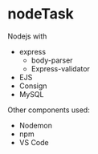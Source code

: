 # nodeTask
Nodejs with 
 - express
    - body-parser
    - Express-validator
 - EJS
 - Consign
 - MySQL

Other components used:
 - Nodemon
 - npm
 - VS Code
 
